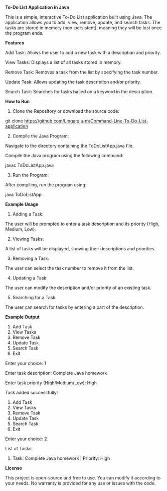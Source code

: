 **To-Do List Application in Java**

This is a simple, interactive To-Do List application built using Java. The application allows you to add, view, remove, update, and search tasks. The tasks are stored in memory (non-persistent), meaning they will be lost once the program ends.

**Features**

Add Task: Allows the user to add a new task with a description and priority.

View Tasks: Displays a list of all tasks stored in memory.

Remove Task: Removes a task from the list by specifying the task number.

Update Task: Allows updating the task description and/or priority.

Search Task: Searches for tasks based on a keyword in the description.


**How to Run**

1. Clone the Repository or download the source code:

git clone https://github.com/Lingaraju-m/Command-Line-To-Do-List-application


2. Compile the Java Program:

Navigate to the directory containing the ToDoListApp.java file.

Compile the Java program using the following command:

  javac ToDoListApp.java



3. Run the Program:

After compiling, run the program using:

   java ToDoListApp




**Example Usage**

1. Adding a Task:

The user will be prompted to enter a task description and its priority (High, Medium, Low).


2. Viewing Tasks:

A list of tasks will be displayed, showing their descriptions and priorities.


3. Removing a Task:

The user can select the task number to remove it from the list.


4. Updating a Task:

The user can modify the description and/or priority of an existing task.


5. Searching for a Task:

The user can search for tasks by entering a part of the description.


**Example Output**

1. Add Task
2. View Tasks
3. Remove Task
4. Update Task
5. Search Task
6. Exit

Enter your choice: 1

Enter task description: Complete Java homework

Enter task priority (High/Medium/Low): High

Task added successfully!


1. Add Task
2. View Tasks
3. Remove Task
4. Update Task
5. Search Task
6. Exit
   
Enter your choice: 2

List of Tasks:
1. Task: Complete Java homework | Priority: High


**License**

This project is open-source and free to use. You can modify it according to your needs. No warranty is provided for any use or issues with the code.


